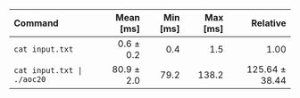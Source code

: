 | Command | Mean [ms] | Min [ms] | Max [ms] | Relative |
|:---|---:|---:|---:|---:|
| `cat input.txt` | 0.6 ± 0.2 | 0.4 | 1.5 | 1.00 |
| `cat input.txt \| ./aoc20` | 80.9 ± 2.0 | 79.2 | 138.2 | 125.64 ± 38.44 |

